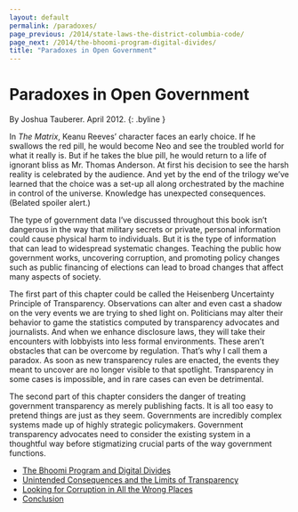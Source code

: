 ```yaml
---
layout: default
permalink: /paradoxes/
page_previous: /2014/state-laws-the-district-columbia-code/
page_next: /2014/the-bhoomi-program-digital-divides/
title: "Paradoxes in Open Government"
---
```

Paradoxes in Open Government
============================

By Joshua Tauberer. April 2012.
{: .byline }


In *The Matrix*, Keanu Reeves’ character faces an early choice. If he swallows the red pill, he would become Neo and see the troubled world for what it really is. But if he takes the blue pill, he would return to a life of ignorant bliss as Mr. Thomas Anderson. At first his decision to see the harsh reality is celebrated by the audience. And yet by the end of the trilogy we’ve learned that the choice was a set-up all along orchestrated by the machine in control of the universe. Knowledge has unexpected consequences. (Belated spoiler alert.)

The type of government data I’ve discussed throughout this book isn’t dangerous in the way that military secrets or private, personal information could cause physical harm to individuals. But it is the type of information that can lead to widespread systematic changes. Teaching the public how government works, uncovering corruption, and promoting policy changes such as public financing of elections can lead to broad changes that affect many aspects of society.

The first part of this chapter could be called the Heisenberg Uncertainty Principle of Transparency. Observations can alter and even cast a shadow on the very events we are trying to shed light on. Politicians may alter their behavior to game the statistics computed by transparency advocates and journalists. And when we enhance disclosure laws, they will take their encounters with lobbyists into less formal environments. These aren’t obstacles that can be overcome by regulation. That’s why I call them a paradox. As soon as new transparency rules are enacted, the events they meant to uncover are no longer visible to that spotlight. Transparency in some cases is impossible, and in rare cases can even be detrimental.

The second part of this chapter considers the danger of treating government transparency as merely publishing facts. It is all too easy to pretend things are just as they seem. Governments are incredibly complex systems made up of highly strategic policymakers. Government transparency advocates need to consider the existing system in a thoughtful way before stigmatizing crucial parts of the way government functions.


* [The Bhoomi Program and Digital Divides](/2014/the-bhoomi-program-digital-divides/)
* [Unintended Consequences and the Limits of Transparency](/2014/unintended-consequences/)
* [Looking for Corruption in All the Wrong Places](/2014/corruption/)
* [Conclusion](/2014/conclusion/)

